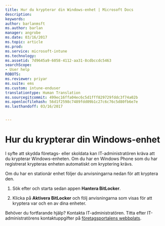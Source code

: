 ```yaml
---
title: Hur du krypterar din Windows-enhet | Microsoft Docs
description: 
keywords: 
author: barlanmsft
ms.author: barlan
manager: angrobe
ms.date: 03/16/2017
ms.topic: article
ms.prod: 
ms.service: microsoft-intune
ms.technology: 
ms.assetid: 7d9645a9-6058-4112-aa31-8cdbccdc5463
searchScope:
- User help
ROBOTS: 
ms.reviewer: priyar
ms.suite: ems
ms.custom: intune-enduser
translationtype: Human Translation
ms.sourcegitcommit: 499ec16ffa04ec6c5d1fff829729fddc3f74a02b
ms.openlocfilehash: 56d1f2598c7489fdd09b1c27c6c76c5d80fb6e7e
ms.lasthandoff: 03/16/2017


---
```


# <a name="how-to-encrypt-your-windows-device"></a>Hur du krypterar din Windows-enhet

I syfte att skydda företags- eller skoldata kan IT-administratören kräva att du krypterar Windows-enheten. Om du har en Windows Phone som du har registrerat krypteras enheten automatiskt om kryptering krävs.

Om du har en stationär enhet följer du anvisningarna nedan för att kryptera den.

1.  Sök efter och starta sedan appen **Hantera BitLocker**.

2.  Klicka på **Aktivera BitLocker** och följ anvisningarna som visas för att kryptera var och en av dina enheter.

Behöver du fortfarande hjälp? Kontakta IT-administratören. Titta efter IT-administratörens kontaktuppgifter på [företagsportalens webbplats](http://portal.manage.microsoft.com).

